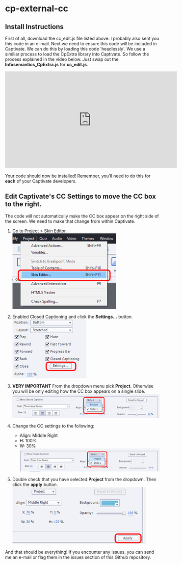 # cp-external-cc
## Install Instructions
First of all, download the cc_edit.js file listed above. I probably also sent you this code in an e-mail.
Next we need to ensure this code will be included in Captivate. We can do this by loading this code 'headlessly'. We use a similiar process to load the CpExtra library into Captivate. So follow the process explained in the video below. Just swap out the **Infosemantics_CpExtra.js** for **cc_edit.js**.

<iframe width="560" height="315" src="https://www.youtube.com/embed/i-px1CkiDHM" title="YouTube video player" frameborder="0" allow="accelerometer; autoplay; clipboard-write; encrypted-media; gyroscope; picture-in-picture" allowfullscreen></iframe>

Your code should now be installed! Remember, you'll need to do this for **each** of your Captivate developers. 

## Edit Captivate's CC Settings to move the CC box to the right.
The code will not automatically make the CC box appear on the right side of the screen. We need to make that change from within Captivate.
1. Go to Project > Skin Editor.
![Project > Skin Editor inside Captivate](https://github.com/WidgetKing/cp-external-cc-box/blob/main/images/project-skin-editor.png?raw=true)

2. Enabled Closed Captioning and click the **Settings...** button.
![Skin Editor Dialogue with Closed Captioning settings button](https://github.com/WidgetKing/cp-external-cc-box/blob/main/images/cc-settings.jpg?raw=true)

3. **VERY IMPORTANT** From the dropdown menu pick **Project**. Otherwise you will be only editing how the CC box appears on a single slide.
![Selecting Project from the dropdown menu](https://github.com/WidgetKing/cp-external-cc-box/blob/main/images/cc-whole-project.png?raw=true)

4. Change the CC settings to the following:
    - Align: Middle Right
    - H: 100%
    - W: 30%
![CC settings for putting the box on the right of the screen](https://github.com/WidgetKing/cp-external-cc-box/blob/main/images/cc-whole-project.png?raw=true)

5. Double check that you have selected **Project** from the dropdown. Then click the **apply** button.
![Clicking the apply button](https://github.com/WidgetKing/cp-external-cc-box/blob/main/images/cc-apply.png?raw=true)

And that should be everything! If you encounter any issues, you can send me an e-mail or flag them in the issues section of this Github repository.